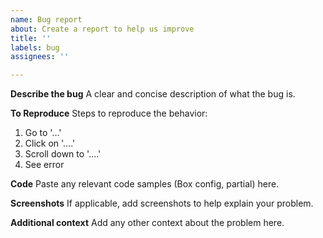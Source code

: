 ```yaml
---
name: Bug report
about: Create a report to help us improve
title: ''
labels: bug
assignees: ''

---
```


**Describe the bug**
A clear and concise description of what the bug is.

**To Reproduce**
Steps to reproduce the behavior:
1. Go to '...'
2. Click on '....'
3. Scroll down to '....'
4. See error

**Code**
Paste any relevant code samples (Box config, partial) here.

**Screenshots**
If applicable, add screenshots to help explain your problem.

**Additional context**
Add any other context about the problem here.
